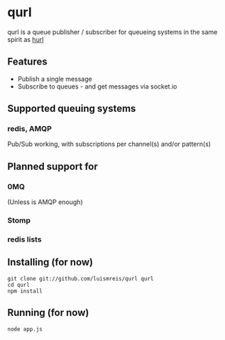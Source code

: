 # qurl

qurl is a queue publisher / subscriber for queueing systems in the same spirit as [hurl](http://github.com/defunkt/hurl)

## Features

  * Publish a single message
  * Subscribe to queues - and get messages via socket.io

## Supported queuing systems

### redis, AMQP

Pub/Sub working, with subscriptions per channel(s) and/or pattern(s)

## Planned support for

### 0MQ

(Unless is AMQP enough)

### Stomp

### redis lists

## Installing (for now)

    git clone git://github.com/luismreis/qurl qurl
    cd qurl
    npm install

## Running (for now)

    node app.js
